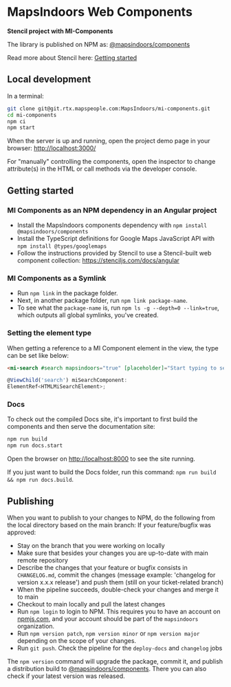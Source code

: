 
# MapsIndoors Web Components

**Stencil project with MI-Components**

The library is published on NPM as: [@mapsindoors/components](https://www.npmjs.com/package/@mapsindoors/components)

Read more about Stencil here: [Getting started](https://stenciljs.com/docs/getting-started)

## Local development

In a terminal:

```bash
git clone git@git.rtx.mapspeople.com:MapsIndoors/mi-components.git
cd mi-components
npm ci
npm start
```

When the server is up and running, open the project demo page in your browser:
<http://localhost:3000/>

For "manually" controlling the components, open the inspector to change attribute(s) in the HTML or call methods via the developer console.

## Getting started

### MI Components as an NPM dependency in an Angular project

- Install the MapsIndoors components dependency with `npm install @mapsindoors/components`
- Install the TypeScript definitions for Google Maps JavaScript API with `npm install @types/googlemaps`
- Follow the instructions provided by Stencil to use a Stencil-built web component collection: <https://stenciljs.com/docs/angular>

### MI Components as a Symlink

- Run `npm link` in the package folder.
- Next, in another package folder, run `npm link package-name`.
- To see what the `package-name` is, run `npm ls -g --depth=0 --link=true`, which outputs all global symlinks, you've created.

### Setting the element type

When getting a reference to a MI Component element in the view, the type can be set like below:

```html
<mi-search #search mapsindoors="true" [placeholder]="Start typing to search..."></mi-search>
```

```TypeScript
@ViewChild('search') miSearchComponent:
ElementRef<HTMLMiSearchElement>;
```

### Docs

To check out the compiled Docs site, it's important to first build the components and then serve the documentation site:

```bash
npm run build
npm run docs.start
```

Open the browser on <http://localhost:8000> to see the site running.

If you just want to build the Docs folder, run this command: `npm run build && npm run docs.build`.

## Publishing

When you want to publish to your changes to NPM, do the following from the local directory based on the main branch:
If your feature/bugfix was approved:

- Stay on the branch that you were working on locally
- Make sure that besides your changes you are up-to-date with main remote repository
- Describe the changes that your feature or bugfix consists in `CHANGELOG.md`, commit the changes (message example: 'changelog for version x.x.x release') and push them (still on your ticket-related branch)
- When the pipeline succeeds, double-check your changes and merge it to main
- Checkout to main locally and pull the latest changes
- Run `npm login` to login to NPM. This requires you to have an account on [npmjs.com](https://www.npmjs.com), and your account should be part of the `mapsindoors` organization.
- Run `npm version patch`, `npm version minor` or `npm version major` depending on the scope of your changes.
- Run `git push`. Check the pipeline for the `deploy-docs` and `changelog` jobs

The `npm version` command will upgrade the package, commit it, and publish a distribution build to [@mapsindoors/components](https://www.npmjs.com/package/@mapsindoors/components).
There you can also check if your latest version was released.
